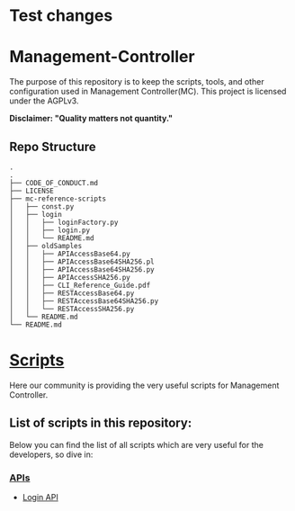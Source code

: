 # Test changes
# Management-Controller
The purpose of this repository is to keep the scripts, tools, and other configuration used in Management Controller(MC). This project is licensed under the AGPLv3.

**Disclaimer: "Quality matters not quantity."**

## Repo Structure

```
.
.
├── CODE_OF_CONDUCT.md
├── LICENSE
├── mc-reference-scripts
│   ├── const.py
│   ├── login
│   │   ├── loginFactory.py
│   │   ├── login.py
│   │   └── README.md
│   ├── oldSamples
│   │   ├── APIAccessBase64.py
│   │   ├── APIAccessBase64SHA256.pl
│   │   ├── APIAccessBase64SHA256.py
│   │   ├── APIAccessSHA256.py
│   │   ├── CLI_Reference_Guide.pdf
│   │   ├── RESTAccessBase64.py
│   │   ├── RESTAccessBase64SHA256.py
│   │   └── RESTAccessSHA256.py
│   └── README.md
└── README.md
```

# [Scripts](./docs/mc-help/)

Here our community is providing the very useful scripts for Management Controller. 

## List of scripts in this repository:
Below you can find the list of all scripts which are very useful for the developers, so dive in:

### [APIs](./mc-reference-scripts/README.md)

* [Login API](./mc-reference-scripts/login/README.md)
